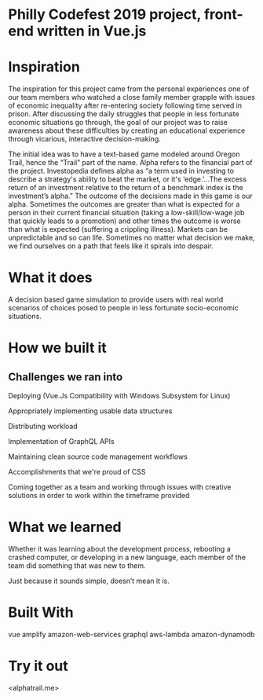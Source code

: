 # Philly Codefest 2019 project, front-end written in Vue.js 

# Inspiration
The inspiration for this project came from the personal experiences one of our team members who watched a close family member grapple with issues of economic inequality after re-entering society following time served in prison. After discussing the daily struggles that people in less fortunate economic situations go through, the goal of our project was to raise awareness about these difficulties by creating an educational experience through vicarious, interactive decision-making.

The initial idea was to have a text-based game modeled around Oregon Trail, hence the “Trail” part of the name. Alpha refers to the financial part of the project. Investopedia defines alpha as “a term used in investing to describe a strategy's ability to beat the market, or it's ‘edge.’...The excess return of an investment relative to the return of a benchmark index is the investment’s alpha.” The outcome of the decisions made in this game is our alpha. Sometimes the outcomes are greater than what is expected for a person in their current financial situation (taking a low-skill/low-wage job that quickly leads to a promotion) and other times the outcome is worse than what is expected (suffering a crippling illness). Markets can be unpredictable and so can life. Sometimes no matter what decision we make, we find ourselves on a path that feels like it spirals into despair.

# What it does
A decision based game simulation to provide users with real world scenarios of choices posed to people in less fortunate socio-economic situations.

# How we built it
## Challenges we ran into
Deploying (Vue.Js Compatibility with Windows Subsystem for Linux)

Appropriately implementing usable data structures

Distributing workload

Implementation of GraphQL APIs

Maintaining clean source code management workflows

Accomplishments that we're proud of
CSS

Coming together as a team and working through issues with creative solutions in order to work within the timeframe provided

# What we learned
Whether it was learning about the development process, rebooting a crashed computer, or developing in a new language, each member of the team did something that was new to them.

Just because it sounds simple, doesn’t mean it is.

# Built With
vue
amplify
amazon-web-services
graphql
aws-lambda
amazon-dynamodb
# Try it out
<alphatrail.me>
